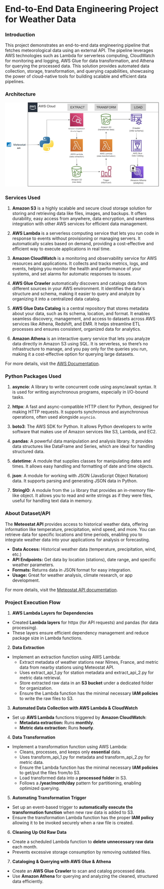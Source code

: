 # End-to-End Data Engineering Project for Weather Data

### Introduction
This project demonstrates an end-to-end data engineering pipeline that fetches meteorological data using an external API. The pipeline leverages AWS technologies such as Lambda for serverless computing, CloudWatch for monitoring and logging, AWS Glue for data transformation, and Athena for querying the processed data. This solution provides automated data collection, storage, transformation, and querying capabilities, showcasing the power of cloud-native tools for building scalable and efficient data pipelines.


### Architecture
![Architecture Diagram](https://github.com/ArabOmar/meteostat-end-to-end-data-engineer/blob/main/Images/meteostat-project.png)


### Services Used

1. **Amazon S3** is a highly scalable and secure cloud storage solution for storing and retrieving data like files, images, and backups. It offers durability, easy access from anywhere, data encryption, and seamless integration with other AWS services for efficient data management.

2. **AWS Lambda** is a serverless computing service that lets you run code in response to events without provisioning or managing servers. It automatically scales based on demand, providing a cost-effective and efficient way to execute applications in real time.

3.  **Amazon CloudWatch** is a monitoring and observability service for AWS resources and applications. It collects and tracks metrics, logs, and events, helping you monitor the health and performance of your systems, and set alarms for automatic responses to issues.

4. **AWS Glue Crawler** automatically discovers and catalogs data from different sources in your AWS environment. It identifies the data's structure and schema, making it easier to query and analyze by organizing it into a centralized data catalog.

5. **AWS Glue Data Catalog** is a central repository that stores metadata about your data, such as its schema, location, and format. It enables seamless discovery, management, and access to datasets across AWS services like Athena, Redshift, and EMR. It helps streamline ETL processes and ensures consistent, organized data for analytics.

6. **Amazon Athena** is an interactive query service that lets you analyze data directly in Amazon S3 using SQL. It is serverless, so there’s no infrastructure to manage, and you pay only for the queries you run, making it a cost-effective option for querying large datasets.

For more details, visit the [AWS Documentation](https://aws.amazon.com/documentation/).


### Python Packages Used

1. **asyncio**: A library to write concurrent code using async/await syntax. It is used for writing asynchronous programs, especially in I/O-bound tasks.
  
2. **httpx**: A fast and async-compatible HTTP client for Python, designed for making HTTP requests. It supports synchronous and asynchronous operations, often used alongside `asyncio`.

3. **boto3**: The AWS SDK for Python. It allows Python developers to write software that makes use of Amazon services like S3, Lambda, and EC2.

4. **pandas**: A powerful data manipulation and analysis library. It provides data structures like DataFrame and Series, which are ideal for handling structured data.
  
5. **datetime**: A module that supplies classes for manipulating dates and times. It allows easy handling and formatting of date and time objects.

6. **json**: A module for working with JSON (JavaScript Object Notation) data. It supports parsing and generating JSON data in Python.

7. **StringIO**: A module from the `io` library that provides an in-memory file-like object. It allows you to read and write strings as if they were files, useful for handling text data in memory.


### About Dataset/API

The **Meteostat API** provides access to historical weather data, offering information like temperature, precipitation, wind speed, and more. You can retrieve data for specific locations and time periods, enabling you to integrate weather data into your applications for analysis or forecasting.

- **Data Access:** Historical weather data (temperature, precipitation, wind, etc.)
- **API Endpoints:** Get data by location (stations), date range, and specific weather parameters.
- **Formats:** Returns data in JSON format for easy integration.
- **Usage:** Great for weather analysis, climate research, or app development.

For more details, visit the [Meteostat API documentation](https://meteostat.net/en/docs).

### Project Execution Flow  

1. **AWS Lambda Layers for Dependencies**  
  - Created **Lambda layers** for httpx (for API requests) and pandas (for data processing).  
  - These layers ensure efficient dependency management and reduce package size in Lambda functions.  

2. **Data Extraction**
  - Implement an extraction function using AWS Lambda:
    - Extract metadata of weather stations near Nîmes, France, and metric data from nearby stations using Meteostat API.  
    - Uses extract_api_1.py for station metadata and extract_api_2.py for metric data retrieval.  
    - Store extracted raw data in an **S3 bucket** under a dedicated folder for organization.
    - Ensure the Lambda function has the minimal necessary **IAM policies** to write the raw files to S3.
    
3. **Automated Data Collection with AWS Lambda & CloudWatch**  
  - Set up **AWS Lambda** functions triggered by **Amazon CloudWatch**:  
    - **Metadata extraction:** Runs **monthly**.  
    - **Metric data extraction:** Runs **hourly**.  

4. **Data Transformation**  
  - Implement a transformation function using AWS Lambda:  
    - Cleans, processes, and keeps only **essential** data.  
    - Uses transform_api_1.py for metadata and transform_api_2.py for metric data.
    - Ensure the Lambda function has the minimal necessary **IAM policies** to get/put the files from/to S3.
    - Load transformed data into a **processed folder** in S3.  
    - Follows a **/year/month/day** pattern for partitioning, enabling optimized querying.  

5. **Automating Transformation Trigger**  
  - Set up an event-based trigger to **automatically execute the transformation function** when new raw data is added to S3.
  - Ensure the transformation Lambda function has the proper **IAM policy** allowing it to be invoked securely when a raw file is created.

6. **Cleaning Up Old Raw Data**  
  - Create a scheduled Lambda function to **delete unnecessary raw data** each month.  
  - Prevents excessive storage consumption by removing outdated files.  

7. **Cataloging & Querying with AWS Glue & Athena**  
  - Create an **AWS Glue Crawler** to scan and catalog processed data.  
  - Use **Amazon Athena** for querying and analyzing the cleaned, structured data efficiently.  

